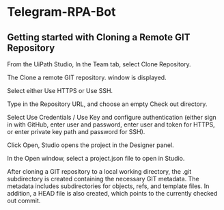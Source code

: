 # Telegram-RPA-Bot


## Getting started with Cloning a Remote GIT Repository
From the UiPath Studio, In the Team tab, select Clone Repository. 

The Clone a remote GIT repository. window is displayed.

Select either Use HTTPS or Use SSH.

Type in the Repository URL, and choose an empty Check out directory.

Select Use Credentials / Use Key and configure authentication (either sign in with GitHub, enter user and password, enter user and token for HTTPS, or enter private key path and password for SSH).

Click Open, Studio opens the project in the Designer panel.

In the Open window, select a project.json file to open in Studio.

After cloning a GIT repository to a local working directory, the .git subdirectory is created containing the necessary GIT metadata. The metadata includes subdirectories for objects, refs, and template files. In addition, a HEAD file is also created, which points to the currently checked out commit.



